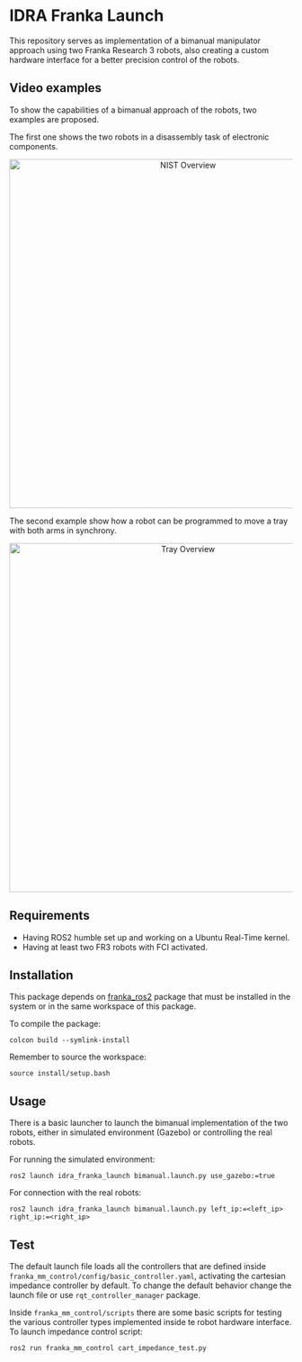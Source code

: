 # IDRA Franka Launch

This repository serves as implementation of a bimanual manipulator approach using two Franka Research 3 robots, also creating a custom hardware interface for a better precision control of the robots.

## Video examples
To show the capabilities of a bimanual approach of the robots, two examples are proposed.

The first one shows the two robots in a disassembly task of electronic components.

<p align="center">
  <img src="webdocs/images/Bimanual-NIST.gif" width="620" alt="NIST Overview" />
</p>

The second example show how a robot can be programmed to move a tray with both arms in synchrony.

<p align="center">
  <img src="webdocs/images/Pad-bimanual.gif" width="620" alt="Tray Overview" />
</p>

## Requirements

- Having ROS2 humble set up and working on a Ubuntu Real-Time kernel.
- Having at least two FR3 robots with FCI activated.

## Installation

This package depends on [franka_ros2](https://github.com/frankarobotics/franka_ros2) package that must be installed in the system or in the same workspace of this package.

To compile the package:

```shell
colcon build --symlink-install
```

Remember to source the workspace:

```shell
source install/setup.bash
```

## Usage

There is a basic launcher to launch the bimanual implementation of the two robots, either in simulated environment (Gazebo) or controlling the real robots. 

For running the simulated environment:

```shell
ros2 launch idra_franka_launch bimanual.launch.py use_gazebo:=true
```

For connection with the real robots:

```shell
ros2 launch idra_franka_launch bimanual.launch.py left_ip:=<left_ip> right_ip:=<right_ip>
```

## Test

The default launch file loads all the controllers that are defined inside `franka_mm_control/config/basic_controller.yaml`, activating the cartesian impedance controller by default. To change the default behavior change the launch file or use `rqt_controller_manager` package.

Inside `franka_mm_control/scripts` there are some basic scripts for testing the various controller types implemented inside te robot hardware interface.
To launch impedance control script:

```shell
ros2 run franka_mm_control cart_impedance_test.py
```